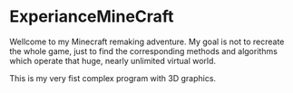 # ExperianceMineCraft
Wellcome to my Minecraft remaking adventure.
My goal is not to recreate the whole game,
just to find the corresponding methods and algorithms which operate that huge,
nearly unlimited virtual world.

This is my very fist complex program with 3D graphics.

